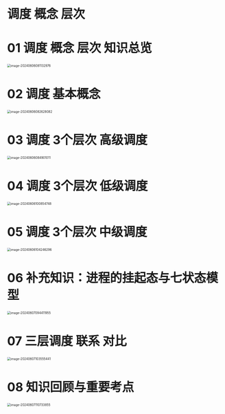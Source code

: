 # 调度 概念 层次



# 01 调度 概念 层次 知识总览

<img src="https://cvp.oss-cn-shanghai.aliyuncs.com/picgo/202406060811125.png" alt="image-20240606081132976" style="zoom: 50%;" />



# 02 调度 基本概念

<img src="https://cvp.oss-cn-shanghai.aliyuncs.com/picgo/202406060826339.png" alt="image-20240606082628082" style="zoom:50%;" />



# 03 调度 3个层次 高级调度

<img src="https://cvp.oss-cn-shanghai.aliyuncs.com/picgo/202406060849323.png" alt="image-20240606084901011" style="zoom:50%;" />



# 04 调度 3个层次 低级调度

<img src="https://cvp.oss-cn-shanghai.aliyuncs.com/picgo/202406061008840.png" alt="image-20240606100854748" style="zoom: 50%;" />



# 05 调度 3个层次 中级调度

<img src="https://cvp.oss-cn-shanghai.aliyuncs.com/picgo/202406061042425.png" alt="image-20240606104246296" style="zoom:50%;" />



# 06 补充知识：进程的挂起态与七状态模型

<img src="https://cvp.oss-cn-shanghai.aliyuncs.com/picgo/202406070944353.png" alt="image-20240607094411955" style="zoom:50%;" />



# 07 三层调度 联系 对比

<img src="https://cvp.oss-cn-shanghai.aliyuncs.com/picgo/202406071035593.png" alt="image-20240607103555441" style="zoom:50%;" />



# 08 知识回顾与重要考点

<img src="https://cvp.oss-cn-shanghai.aliyuncs.com/picgo/202406071107084.png" alt="image-20240607110733855" style="zoom:50%;" />
